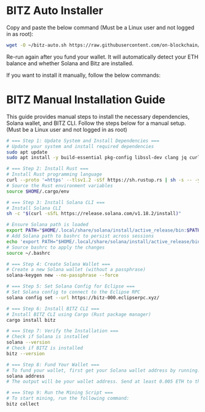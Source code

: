 # BITZ Auto Installer

Copy and paste the below command (Must be a Linux user and not logged in as root):

```bash
wget -O ~/bitz-auto.sh https://raw.githubusercontent.com/on-blockchain/bitz/main/bitz-auto.sh && bash ~/bitz-auto.sh && source ~/.bashrc
```

Re-run again after you fund your wallet. It will automatically detect your ETH balance and whether Solana and Bitz are installed.


If you want to install it manually, follow the below commands:

# BITZ Manual Installation Guide

This guide provides manual steps to install the necessary dependencies, Solana wallet, and BITZ CLI. Follow the steps below for a manual setup. (Must be a Linux user and not logged in as root)

```bash
# === Step 1: Update System and Install Dependencies ===
# Update your system and install required dependencies
sudo apt update
sudo apt install -y build-essential pkg-config libssl-dev clang jq curl

# === Step 2: Install Rust ===
# Install Rust programming language
curl --proto '=https' --tlsv1.2 -sSf https://sh.rustup.rs | sh -s -- -y
# Source the Rust environment variables
source $HOME/.cargo/env

# === Step 3: Install Solana CLI ===
# Install Solana CLI
sh -c "$(curl -sSfL https://release.solana.com/v1.18.2/install)"

# Ensure Solana path is loaded
export PATH="$HOME/.local/share/solana/install/active_release/bin:$PATH"
# Add Solana path to bashrc to persist across sessions
echo 'export PATH="$HOME/.local/share/solana/install/active_release/bin:$PATH"' >> ~/.bashrc
# Source bashrc to apply the changes
source ~/.bashrc

# === Step 4: Create Solana Wallet ===
# Create a new Solana wallet (without a passphrase)
solana-keygen new --no-passphrase --force

# === Step 5: Set Solana Config for Eclipse ===
# Set Solana config to connect to the Eclipse RPC
solana config set --url https://bitz-000.eclipserpc.xyz/

# === Step 6: Install BITZ CLI ===
# Install BITZ CLI using Cargo (Rust package manager)
cargo install bitz

# === Step 7: Verify the Installation ===
# Check if Solana is installed
solana --version
# Check if BITZ is installed
bitz --version

# === Step 8: Fund Your Wallet ===
# To fund your wallet, first get your Solana wallet address by running:
solana address
# The output will be your wallet address. Send at least 0.005 ETH to this address using an Ethereum wallet or exchange.

# === Step 9: Run the Mining Script ===
# To start mining, run the following command:
bitz collect
